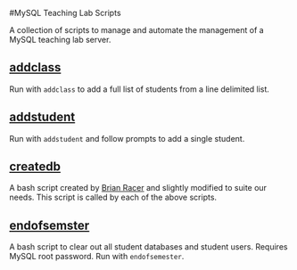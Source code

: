 #MySQL Teaching Lab Scripts

A collection of scripts to manage and automate the management of a MySQL teaching lab server.

## [addclass](addclass)
Run with `addclass` to add a full list of students from a line delimited list.

## [addstudent](addstudent)
Run with `addstudent` and follow prompts to add a single student.

## [createdb](createdb)
A bash script created by [Brian Racer](http://jetpackweb.com/blog/2009/07/20/bash-script-to-create-mysql-database-and-user/) and slightly modified to suite our needs. This script is called by each of the above scripts.

## [endofsemster](endofsemester)
A bash script to clear out all student databases and student users. Requires MySQL root password. Run with `endofsemester`.
